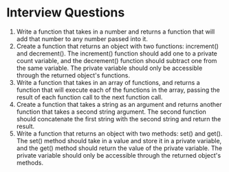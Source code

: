 # Interview Questions

1. Write a function that takes in a number and returns a function that will add that number to any number passed into it.
1. Create a function that returns an object with two functions: increment() and decrement(). The increment() function should add one to a private count variable, and the decrement() function should subtract one from the same variable. The private variable should only be accessible through the returned object's functions.
1. Write a function that takes in an array of functions, and returns a function that will execute each of the functions in the array, passing the result of each function call to the next function call.
1. Create a function that takes a string as an argument and returns another function that takes a second string argument. The second function should concatenate the first string with the second string and return the result.
1. Write a function that returns an object with two methods: set() and get(). The set() method should take in a value and store it in a private variable, and the get() method should return the value of the private variable. The private variable should only be accessible through the returned object's methods.
